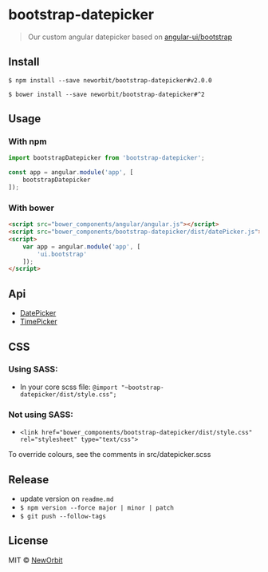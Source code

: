 # bootstrap-datepicker

> Our custom angular datepicker based on [angular-ui/bootstrap](https://github.com/angular-ui/bootstrap)


## Install

```
$ npm install --save neworbit/bootstrap-datepicker#v2.0.0
```

```
$ bower install --save neworbit/bootstrap-datepicker#^2
```


## Usage


### With npm
```js
import bootstrapDatepicker from 'bootstrap-datepicker';

const app = angular.module('app', [
    bootstrapDatepicker
]);
```


### With bower

```html
<script src="bower_components/angular/angular.js"></script>
<script src="bower_components/bootstrap-datepicker/dist/datePicker.js"></script>
<script>
    var app = angular.module('app', [
        'ui.bootstrap'
    ]);
</script>

```


## Api

- [DatePicker](https://github.com/angular-ui/bootstrap/tree/master/src/datepicker/docs)
- [TimePicker](https://github.com/angular-ui/bootstrap/tree/master/src/timepicker/docs)


## CSS

### Using SASS:
- In your core scss file: `@import "~bootstrap-datepicker/dist/style.css";`

### Not using SASS:
- `<link href="bower_components/bootstrap-datepicker/dist/style.css" rel="stylesheet" type="text/css">`

To override colours, see the comments in src/datepicker.scss


## Release

- update version on `readme.md`
- `$ npm version --force major | minor | patch`
- `$ git push --follow-tags`


## License

MIT © [NewOrbit](http://neworbit.co.uk)
